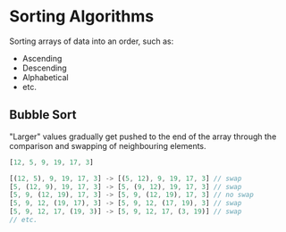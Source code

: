 # Sorting Algorithms

Sorting arrays of data into an order, such as:

- Ascending
- Descending
- Alphabetical
- etc.

## Bubble Sort

"Larger" values gradually get pushed to the end of the array through
the comparison and swapping of neighbouring elements.

```javascript
[12, 5, 9, 19, 17, 3]
```
```javascript
[(12, 5), 9, 19, 17, 3] -> [(5, 12), 9, 19, 17, 3] // swap
[5, (12, 9), 19, 17, 3] -> [5, (9, 12), 19, 17, 3] // swap
[5, 9, (12, 19), 17, 3] -> [5, 9, (12, 19), 17, 3] // no swap
[5, 9, 12, (19, 17), 3] -> [5, 9, 12, (17, 19), 3] // swap
[5, 9, 12, 17, (19, 3)] -> [5, 9, 12, 17, (3, 19)] // swap
// etc.
```
